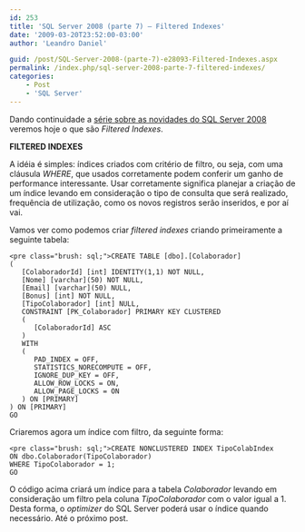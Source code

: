 ```yaml
---
id: 253
title: 'SQL Server 2008 (parte 7) – Filtered Indexes'
date: '2009-03-20T23:52:00-03:00'
author: 'Leandro Daniel'

guid: /post/SQL-Server-2008-(parte-7)-e28093-Filtered-Indexes.aspx
permalink: /index.php/sql-server-2008-parte-7-filtered-indexes/
categories:
    - Post
    - 'SQL Server'
---
```


Dando continuidade a [série sobre as novidades do SQL Server 2008](http://www.leandrodaniel.com/?tag=/sql+server+2008) veremos hoje o que são *Filtered Indexes*.

 **FILTERED INDEXES**

A idéia é simples: índices criados com critério de filtro, ou seja, com uma cláusula *WHERE*, que usados corretamente podem conferir um ganho de performance interessante. Usar corretamente significa planejar a criação de um índice levando em consideração o tipo de consulta que será realizado, frequência de utilização, como os novos registros serão inseridos, e por aí vai.

Vamos ver como podemos criar *filtered indexes* criando primeiramente a seguinte tabela:

```
<pre class="brush: sql;">CREATE TABLE [dbo].[Colaborador]
(
   [ColaboradorId] [int] IDENTITY(1,1) NOT NULL,
   [Nome] [varchar](50) NOT NULL,
   [Email] [varchar](50) NULL,
   [Bonus] [int] NOT NULL,
   [TipoColaborador] [int] NULL,
   CONSTRAINT [PK_Colaborador] PRIMARY KEY CLUSTERED 
   (
      [ColaboradorId] ASC
   )
   WITH 
   (
      PAD_INDEX = OFF, 
      STATISTICS_NORECOMPUTE = OFF, 
      IGNORE_DUP_KEY = OFF, 
      ALLOW_ROW_LOCKS = ON, 
      ALLOW_PAGE_LOCKS = ON
   ) ON [PRIMARY]
) ON [PRIMARY]
GO
```

Criaremos agora um índice com filtro, da seguinte forma:

```
<pre class="brush: sql;">CREATE NONCLUSTERED INDEX TipoColabIndex 
ON dbo.Colaborador(TipoColaborador)
WHERE TipoColaborador = 1;
GO
```

O código acima criará um índice para a tabela *Colaborador* levando em consideração um filtro pela coluna *TipoColaborador* com o valor igual a 1. Desta forma, o *optimizer* do SQL Server poderá usar o índice quando necessário. Até o próximo post.